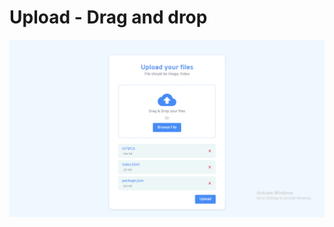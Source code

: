 # Upload - Drag and drop

![Upload - Drag and drop](https://github.com/nivethjunnithan/Javascript-Applications/blob/main/Upload%20Drag%20and%20Drop/Design/Upload%20Drag%20and%20Drop.png?raw=true)
